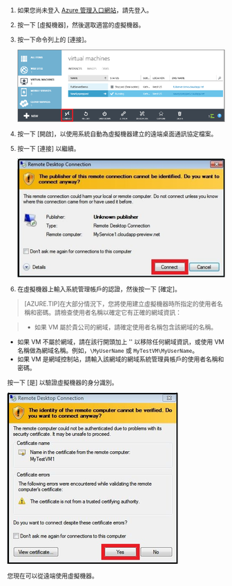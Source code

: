 
1. 如果您尚未登入 [Azure 管理入口網站](http://manage.windowsazure.com)，請先登入。

2. 按一下 [虛擬機器]，然後選取適當的虛擬機器。

3. 按一下命令列上的 [連接]。

	![登入虛擬機器](./media/virtual-machines-log-on-win-server/connectwindows.png)

4. 按一下 [開啟]，以使用系統自動為虛擬機器建立的遠端桌面通訊協定檔案。
	
5. 按一下 [連接] 以繼續。

	![繼續連接](./media/virtual-machines-log-on-win-server/connectpublisher.png)

6. 在虛擬機器上輸入系統管理帳戶的認證，然後按一下 [確定]。

 >[AZURE.TIP]在大部分情況下，您將使用建立虛擬機器時所指定的使用者名稱和密碼。請檢查使用者名稱以確定它有正確的網域資訊：

>- 如果 VM 屬於貴公司的網域，請確定使用者名稱包含該網域的名稱。
- 如果 VM 不屬於網域，請在該行開頭加上 '' 以移除任何網域資訊，或使用 VM 名稱做為網域名稱。例如，`\MyUserName` 或 `MyTestVM\MyUserName`。 
- 如果 VM 是網域控制站，請輸入該網域的網域系統管理員帳戶的使用者名稱和密碼。

按一下 [是] 以驗證虛擬機器的身分識別。

![驗證機器的身分識別](./media/virtual-machines-log-on-win-server/connectverify.png)

您現在可以從遠端使用虛擬機器。

<!---HONumber=August15_HO6-->